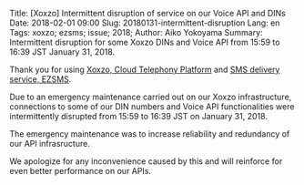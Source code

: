 Title: [Xoxzo] Intermittent disruption of service on our Voice API and DINs
Date: 2018-02-01 09:00
Slug: 20180131-intermittent-disruption
Lang: en
Tags: xoxzo; ezsms; issue; 2018;
Author: Aiko Yokoyama
Summary: Intermittent disruption for some Xoxzo DINs and Voice API from 15:59 to 16:39 JST January 31, 2018.

Thank you for using [Xoxzo, Cloud Telephony Platform](https://www.xoxzo.com/en/)
and [SMS delivery service, EZSMS](https://www.ezsms.biz/ja/).

Due to an emergency maintenance carried out on our Xoxzo infrastructure,
connections to some of our DIN numbers and Voice API functionalities were intermittently
disrupted from 15:59 to 16:39 JST on January 31, 2018.

The emergency maintenance was to increase reliability and redundancy of our API
infrasructure.

We apologize for any inconvenience caused by this and will reinforce for even better 
performance on our APIs.

